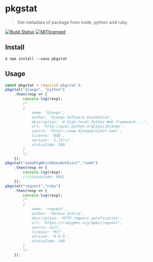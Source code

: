 # pkgstat

> Get metadata of package from node, python and ruby.

[![Build Status](https://travis-ci.org/zuck007/pkgstat.svg?branch=master)](https://travis-ci.org/zuck007/pkgstat) 
[![MITlicensed](https://img.shields.io/badge/license-MIT-blue.svg)](https://raw.githubusercontent.com/zuck007/pkgstat/master/LICENSE)

## Install
```
$ npm install --save pkgstat
```
## Usage
```js
const pkgstat = require('pkgstat');
pkgstat("django", "python")
    .then(resp => {
        console.log(resp);
        /*
        { 
            name: 'Django',
            author: 'Django Software Foundation',
            description: 'A high-level Python Web framework....',
            url: 'http://pypi.python.org/pypi/Django',
            source: 'https://www.djangoproject.com/',
            license: 'BSD',
            version: '1.11rc1',
            statusCode: 200 
        }
        */
    });
pkgstat("somePkgWhichDoesNotExist","node")
    .then(resp => {
        console.log(resp);
        //{statusCode: 404}
    });
pkgstat("request","ruby")
    .then(resp => {
        console.log(resp);
        /*
        {
            name: 'request',
            author: 'Markus Schirp',
            description: 'HTTP request porofication',
            url: 'https://rubygems.org/gems/request',
            source: null,
            license: 'MIT',
            version: '0.0.6',
            statusCode: 200 
        }
        */
    });
```
